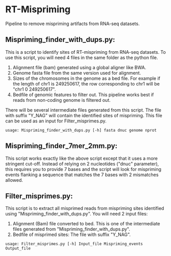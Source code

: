 # RT-Mispriming
Pipeline to remove mispriming artifacts from RNA-seq datasets.

## Mispriming_finder_with_dups.py:

This is a script to identify sites of RT-mispriming from RNA-seq datasets. To use this script, you will need 4 files in the same folder as the python file.
1. Alignment file (bam) generated using a global aligner like BWA.
2. Genome fasta file from the same version used for alignment.
3. Sizes of the chromosomes in the genome as a bed file. For example if the length of chr1 is 249250617, the row corresponding to chr1 will be "chr1  0 249250617".
4. Bedfile of genomic features to filter out. This pipeline works best if reads from non-coding genome is filtered out.

There will be several intermediate files generated from this script. The file with suffix "Y_NAG" will contain the identified sites of mispriming. This file can be used as an input for Filter_misprimes.py.
```
usage: Mispriming_finder_with_dups.py [-h] fasta dnuc genome nprot
```
## Mispriming_finder_7mer_2mm.py:

This script works exactly like the above script except that it uses a more stringent cut-off. Instead of relying on 2 nucleotides ("dnuc" parameter), this requires you to provide 7 bases and the script will look for mispriming events flanking a sequence that matches the 7 bases with 2 mismatches allowed.

## Filter_misprimes.py:

This script is to extract all misprimed reads from mispriming sites identified using "Mispriming_finder_with_dups.py". You will need 2 input files:
1. Alignment (Bam) file converted to bed. This is one of the intermediate files generated from "Mispriming_finder_with_dups.py".
2. Bedfile of misprimed sites: The file with suffix "Y_NAG".
```
usage: Filter_misprimes.py [-h] Input_file Mispriming_events Output_file
```
